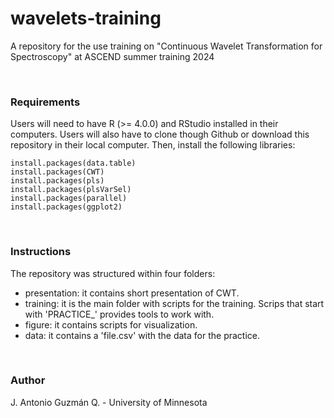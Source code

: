 # wavelets-training

A repository for the use training on "Continuous Wavelet Transformation for Spectroscopy"
at ASCEND summer training 2024

<br />

### Requirements 

Users will need to have R (>= 4.0.0) and RStudio installed in their computers. 
Users will also have to clone though Github or download this repository in their 
local computer. Then, install the following libraries:

```
install.packages(data.table)
install.packages(CWT)
install.packages(pls)
install.packages(plsVarSel)
install.packages(parallel)
install.packages(ggplot2)
```

<br />

### Instructions

The repository was structured within four folders:

* presentation: it contains short presentation of CWT.
* training: it is the main folder with scripts for the training. Scrips that start 
with 'PRACTICE_' provides tools to work with. 
* figure: it contains scripts for visualization.
* data: it contains a 'file.csv' with the data for the practice.

<br />

### Author

J. Antonio Guzmán Q. - University of Minnesota
